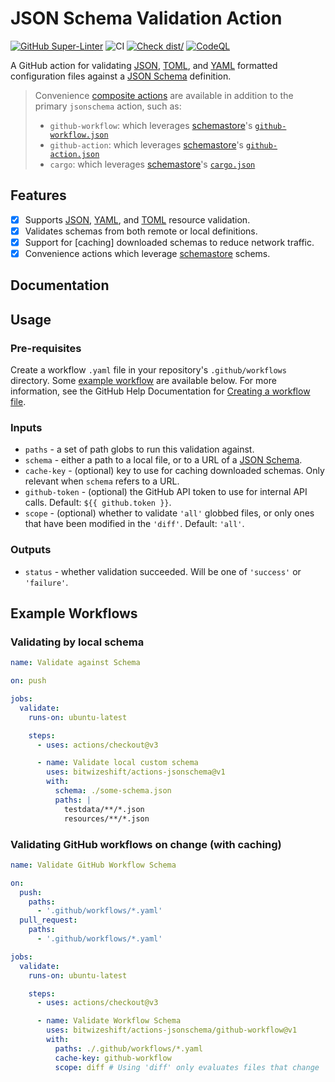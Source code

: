 # JSON Schema Validation Action

[![GitHub Super-Linter](https://github.com/bitwizeshift/actions-jsonschema/actions/workflows/linter.yaml/badge.svg)](https://github.com/super-linter/super-linter)
![CI](https://github.com/bitwizeshift/actions-jsonschema/actions/workflows/ci.yaml/badge.svg)
[![Check dist/](https://github.com/bitwizeshift/actions-jsonschema/actions/workflows/check-dist.yaml/badge.svg)](https://github.com/bitwizeshift/actions-jsonschema/actions/workflows/check-dist.yaml)
[![CodeQL](https://github.com/bitwizeshift/actions-jsonschema/actions/workflows/codeql-analysis.yaml/badge.svg)](https://github.com/bitwizeshift/actions-jsonschema/actions/workflows/codeql-analysis.yaml)

A GitHub action for validating [JSON], [TOML], and [YAML] formatted
configuration files against a [JSON Schema] definition.

[JSON]: https://www.json.org/json-en.html
[YAML]: https://yaml.org/
[TOML]: https://toml.io/en/
[JSON Schema]: https://json-schema.org/

> Convenience [composite actions] are available in addition to the primary
> `jsonschema` action, such as:
>
> - `github-workflow`: which leverages [schemastore]'s [`github-workflow.json`]
> - `github-action`: which leverages [schemastore]'s [`github-action.json`]
> - `cargo`: which leverages [schemastore]'s [`cargo.json`]

[`github-workflow.json`]: https://json.schemastore.org/github-workflow.json
[`github-action.json`]: https://json.schemastore.org/github-action.json
[`cargo.json`]: https://json.schemastore.org/cargo.json
[composite actions]:
  https://docs.github.com/en/actions/creating-actions/creating-a-composite-action

## Features

- [x] Supports [JSON], [YAML], and [TOML] resource validation.
- [x] Validates schemas from both remote or local definitions.
- [x] Support for [caching] downloaded schemas to reduce network traffic.
- [x] Convenience actions which leverage [schemastore] schems.

[schemastore]: https://www.schemastore.org/json/

## Documentation

## Usage

### Pre-requisites

Create a workflow `.yaml` file in your repository's `.github/workflows`
directory. Some [example workflow](#example-workflows) are available below. For
more information, see the GitHub Help Documentation for [Creating a workflow
file].

[Creating a workflow file]:
  https://help.github.com/en/articles/configuring-a-workflow#creating-a-workflow-file

### Inputs

- `paths` - a set of path globs to run this validation against.
- `schema` - either a path to a local file, or to a URL of a [JSON Schema].
- `cache-key` - (optional) key to use for caching downloaded schemas. Only
  relevant when `schema` refers to a URL.
- `github-token` - (optional) the GitHub API token to use for internal API
  calls. Default: `${{ github.token }}`.
- `scope` - (optional) whether to validate `'all'` globbed files, or only ones
  that have been modified in the `'diff'`. Default: `'all'`.

### Outputs

- `status` - whether validation succeeded. Will be one of `'success'` or
  `'failure'`.

## Example Workflows

### Validating by local schema

```yaml
name: Validate against Schema

on: push

jobs:
  validate:
    runs-on: ubuntu-latest

    steps:
      - uses: actions/checkout@v3

      - name: Validate local custom schema
        uses: bitwizeshift/actions-jsonschema@v1
        with:
          schema: ./some-schema.json
          paths: |
            testdata/**/*.json
            resources/**/*.json
```

### Validating GitHub workflows on change (with caching)

```yaml
name: Validate GitHub Workflow Schema

on:
  push:
    paths:
      - '.github/workflows/*.yaml'
  pull_request:
    paths:
      - '.github/workflows/*.yaml'

jobs:
  validate:
    runs-on: ubuntu-latest

    steps:
      - uses: actions/checkout@v3

      - name: Validate Workflow Schema
        uses: bitwizeshift/actions-jsonschema/github-workflow@v1
        with:
          paths: ./.github/workflows/*.yaml
          cache-key: github-workflow
          scope: diff # Using 'diff' only evaluates files that change
```
